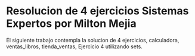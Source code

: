 # Resolucion de 4 ejercicios Sistemas Expertos por Milton Mejia

El siguiente trabajo contempla la solucion de 4 ejercicios, calculadora, ventas_libros, tienda_ventas, Ejercicio 4 utilizando sets.

